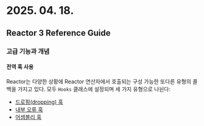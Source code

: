 # 2025. 04. 18.

## Reactor 3 Reference Guide

### 고급 기능과 개념

#### 전역 훅 사용

Reactor는 다양한 상황에 Reactor 연산자에서 호출되는 구성 가능한 또다른 유형의 콜백을 가지고 있다. 모두 `Hooks` 클래스에 설정되며 세 가지 유형으로 나뉜다:

* [드로핑(dropping) 훅][reactor-core-global-hooks-dropping-hook]
* [내부 오류 훅][reactor-core-global-hooks-internal-error-hook]
* [어셈블리 훅][reactor-core-global-hooks-assembly-hooks]



[reactor-core-global-hooks-dropping-hook]: https://projectreactor.io/docs/core/release/reference/advancedFeatures/hooks.html#hooks-dropping
[reactor-core-global-hooks-internal-error-hook]: https://projectreactor.io/docs/core/release/reference/advancedFeatures/hooks.html#hooks-internal
[reactor-core-global-hooks-assembly-hooks]: https://projectreactor.io/docs/core/release/reference/advancedFeatures/hooks.html#hooks-assembly